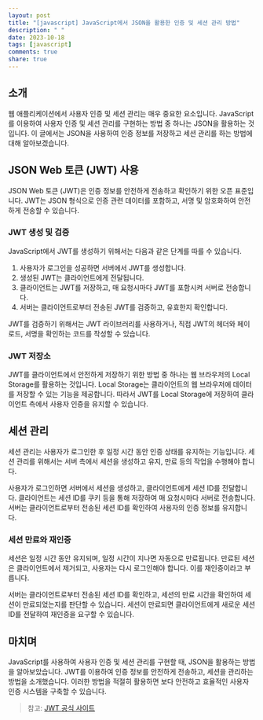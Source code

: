 ```yaml
---
layout: post
title: "[javascript] JavaScript에서 JSON을 활용한 인증 및 세션 관리 방법"
description: " "
date: 2023-10-18
tags: [javascript]
comments: true
share: true
---
```


## 소개
웹 애플리케이션에서 사용자 인증 및 세션 관리는 매우 중요한 요소입니다. JavaScript를 이용하여 사용자 인증 및 세션 관리를 구현하는 방법 중 하나는 JSON을 활용하는 것입니다. 이 글에서는 JSON을 사용하여 인증 정보를 저장하고 세션 관리를 하는 방법에 대해 알아보겠습니다.

## JSON Web 토큰 (JWT) 사용
JSON Web 토큰 (JWT)은 인증 정보를 안전하게 전송하고 확인하기 위한 오픈 표준입니다. JWT는 JSON 형식으로 인증 관련 데이터를 포함하고, 서명 및 암호화하여 안전하게 전송할 수 있습니다.

### JWT 생성 및 검증
JavaScript에서 JWT를 생성하기 위해서는 다음과 같은 단계를 따를 수 있습니다.

1. 사용자가 로그인을 성공하면 서버에서 JWT를 생성합니다.
2. 생성된 JWT는 클라이언트에게 전달됩니다.
3. 클라이언트는 JWT를 저장하고, 매 요청시마다 JWT를 포함시켜 서버로 전송합니다.
4. 서버는 클라이언트로부터 전송된 JWT를 검증하고, 유효한지 확인합니다.

JWT를 검증하기 위해서는 JWT 라이브러리를 사용하거나, 직접 JWT의 헤더와 페이로드, 서명을 확인하는 코드를 작성할 수 있습니다.

### JWT 저장소
JWT를 클라이언트에서 안전하게 저장하기 위한 방법 중 하나는 웹 브라우저의 Local Storage를 활용하는 것입니다. Local Storage는 클라이언트의 웹 브라우저에 데이터를 저장할 수 있는 기능을 제공합니다. 따라서 JWT를 Local Storage에 저장하여 클라이언트 측에서 사용자 인증을 유지할 수 있습니다. 

## 세션 관리
세션 관리는 사용자가 로그인한 후 일정 시간 동안 인증 상태를 유지하는 기능입니다. 세션 관리를 위해서는 서버 측에서 세션을 생성하고 유지, 만료 등의 작업을 수행해야 합니다.

사용자가 로그인하면 서버에서 세션을 생성하고, 클라이언트에게 세션 ID를 전달합니다. 클라이언트는 세션 ID를 쿠키 등을 통해 저장하여 매 요청시마다 서버로 전송합니다. 서버는 클라이언트로부터 전송된 세션 ID를 확인하여 사용자의 인증 정보를 유지합니다.

### 세션 만료와 재인증
세션은 일정 시간 동안 유지되며, 일정 시간이 지나면 자동으로 만료됩니다. 만료된 세션은 클라이언트에서 제거되고, 사용자는 다시 로그인해야 합니다. 이를 재인증이라고 부릅니다.

서버는 클라이언트로부터 전송된 세션 ID를 확인하고, 세션의 만료 시간을 확인하여 세션이 만료되었는지를 판단할 수 있습니다. 세션이 만료되면 클라이언트에게 새로운 세션 ID를 전달하여 재인증을 요구할 수 있습니다.

## 마치며
JavaScript를 사용하여 사용자 인증 및 세션 관리를 구현할 때, JSON을 활용하는 방법을 알아보았습니다. JWT를 이용하여 인증 정보를 안전하게 전송하고, 세션을 관리하는 방법을 소개했습니다. 이러한 방법을 적절히 활용하면 보다 안전하고 효율적인 사용자 인증 시스템을 구축할 수 있습니다.

> 참고: [JWT 공식 사이트](https://jwt.io/)